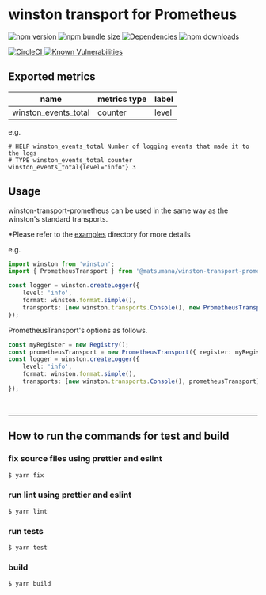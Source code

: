 # winston transport for Prometheus

[
![npm version](https://img.shields.io/npm/v/@matsumana/winston-transport-prometheus)
![npm bundle size](https://img.shields.io/bundlephobia/min/@matsumana/winston-transport-prometheus)
![Dependencies](https://img.shields.io/david/matsumana/winston-transport-prometheus)
](https://www.npmjs.com/package/@matsumana/winston-transport-prometheus)
[
![npm downloads](https://img.shields.io/npm/dm/@matsumana/winston-transport-prometheus)
](https://npmcharts.com/compare/@matsumana/winston-transport-prometheus)

[
![CircleCI](https://circleci.com/gh/matsumana/winston-transport-prometheus/tree/main.svg?style=shield)
](https://app.circleci.com/pipelines/github/matsumana/winston-transport-prometheus?branch=main)
[
![Known Vulnerabilities](https://snyk.io/test/github/matsumana/winston-transport-prometheus/badge.svg)
](https://snyk.io/test/github/matsumana/winston-transport-prometheus)

## Exported metrics

| name                 | metrics type | label |
|----------------------|--------------|-------|
| winston_events_total | counter      | level |

e.g.

```
# HELP winston_events_total Number of logging events that made it to the logs
# TYPE winston_events_total counter
winston_events_total{level="info"} 3
```

## Usage

winston-transport-prometheus can be used in the same way as the winston's standard transports.

*Please refer to the [examples](examples) directory for more details

e.g.

```typescript
import winston from 'winston';
import { PrometheusTransport } from '@matsumana/winston-transport-prometheus';

const logger = winston.createLogger({
    level: 'info',
    format: winston.format.simple(),
    transports: [new winston.transports.Console(), new PrometheusTransport()],
});
```

PrometheusTransport's options as follows.

```typescript
const myRegister = new Registry();
const prometheusTransport = new PrometheusTransport({ register: myRegister });
const logger = winston.createLogger({
    level: 'info',
    format: winston.format.simple(),
    transports: [new winston.transports.Console(), prometheusTransport],
});
```

<br>

---

## How to run the commands for test and build

### fix source files using prettier and eslint

```
$ yarn fix
```

### run lint using prettier and eslint

```
$ yarn lint
```

### run tests

```
$ yarn test
```

### build

```
$ yarn build
```
